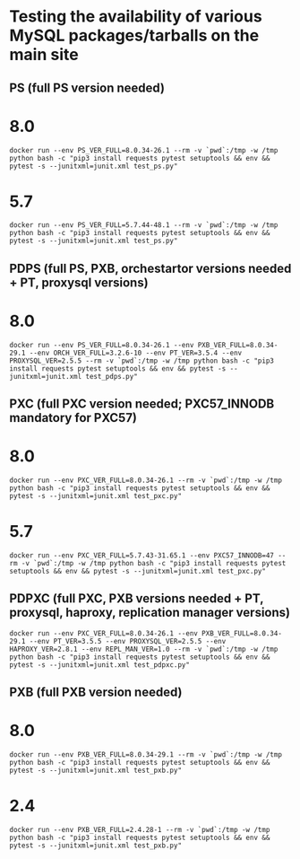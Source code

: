 # Testing the availability of various MySQL packages/tarballs on the main site

## PS (full PS version needed)
# 8.0
```
docker run --env PS_VER_FULL=8.0.34-26.1 --rm -v `pwd`:/tmp -w /tmp python bash -c "pip3 install requests pytest setuptools && env && pytest -s --junitxml=junit.xml test_ps.py"
```
# 5.7
```
docker run --env PS_VER_FULL=5.7.44-48.1 --rm -v `pwd`:/tmp -w /tmp python bash -c "pip3 install requests pytest setuptools && env && pytest -s --junitxml=junit.xml test_ps.py"
```
## PDPS (full PS, PXB, orchestartor versions needed + PT, proxysql versions)
# 8.0
```
docker run --env PS_VER_FULL=8.0.34-26.1 --env PXB_VER_FULL=8.0.34-29.1 --env ORCH_VER_FULL=3.2.6-10 --env PT_VER=3.5.4 --env PROXYSQL_VER=2.5.5 --rm -v `pwd`:/tmp -w /tmp python bash -c "pip3 install requests pytest setuptools && env && pytest -s --junitxml=junit.xml test_pdps.py"
```
## PXC (full PXC version needed; PXC57_INNODB mandatory for PXC57)
# 8.0
```
docker run --env PXC_VER_FULL=8.0.34-26.1 --rm -v `pwd`:/tmp -w /tmp python bash -c "pip3 install requests pytest setuptools && env && pytest -s --junitxml=junit.xml test_pxc.py"
```
# 5.7
```
docker run --env PXC_VER_FULL=5.7.43-31.65.1 --env PXC57_INNODB=47 --rm -v `pwd`:/tmp -w /tmp python bash -c "pip3 install requests pytest setuptools && env && pytest -s --junitxml=junit.xml test_pxc.py"
```
## PDPXC (full PXC, PXB versions needed + PT, proxysql, haproxy, replication manager versions)
```
docker run --env PXC_VER_FULL=8.0.34-26.1 --env PXB_VER_FULL=8.0.34-29.1 --env PT_VER=3.5.5 --env PROXYSQL_VER=2.5.5 --env HAPROXY_VER=2.8.1 --env REPL_MAN_VER=1.0 --rm -v `pwd`:/tmp -w /tmp python bash -c "pip3 install requests pytest setuptools && env && pytest -s --junitxml=junit.xml test_pdpxc.py"
```
## PXB (full PXB version needed)
# 8.0
```
docker run --env PXB_VER_FULL=8.0.34-29.1 --rm -v `pwd`:/tmp -w /tmp python bash -c "pip3 install requests pytest setuptools && env && pytest -s --junitxml=junit.xml test_pxb.py"
```
# 2.4
```
docker run --env PXB_VER_FULL=2.4.28-1 --rm -v `pwd`:/tmp -w /tmp python bash -c "pip3 install requests pytest setuptools && env && pytest -s --junitxml=junit.xml test_pxb.py"
```

